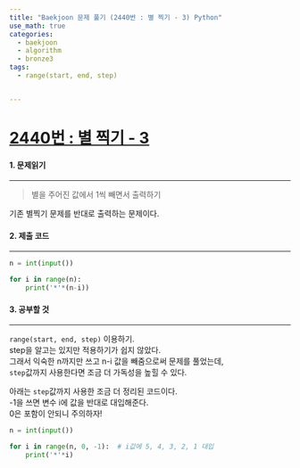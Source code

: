 ```yaml
---
title: "Baekjoon 문제 풀기 (2440번 : 별 찍기 - 3) Python"
use_math: true
categories:
  - baekjoon
  - algorithm
  - bronze3
tags:
  - range(start, end, step)


---
```



# [2440번 : 별 찍기 - 3](https://www.acmicpc.net/problem/2440)



#### 1. 문제읽기
---

> 별을 주어진 값에서 1씩 빼면서 출력하기  

기존 별찍기 문제를 반대로 출력하는 문제이다.  





#### 2. 제출 코드 
---

```python
n = int(input())

for i in range(n):
    print('*'*(n-i))
```




#### 3. 공부할 것
---

`range(start, end, step)` 이용하기.  
step을 알고는 있지만 적용하기가 쉽지 않았다.  
그래서 익숙한 n까지만 쓰고 n-i 값을 빼줌으로써 문제를 풀었는데,  
`step`값까지 사용한다면 조금 더 가독성을 높힐 수 있다.  



아래는 `step`값까지 사용한 조금 더 정리된 코드이다.  
-1을 쓰면 변수 i에 값을 반대로 대입해준다.  
0은 포함이 안되니 주의하자!  

```python
n = int(input())

for i in range(n, 0, -1):  # i값에 5, 4, 3, 2, 1 대입
    print('*'*i)
```

